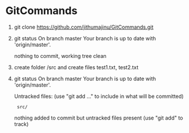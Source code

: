 # GitCommands

1) git clone https://github.com/jithumajinu/GitCommands.git

2) git status
    On branch master
    Your branch is up to date with 'origin/master'.

    nothing to commit, working tree clean

3) create folder /src  and create files test1.txt, test2.txt

4) git status
   On branch master
   Your branch is up to date with 'origin/master'.

   Untracked files:
  (use "git add <file>..." to include in what will be committed)

        src/

   nothing added to commit but untracked files present (use "git add" to track)